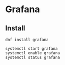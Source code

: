 # Grafana


## Install

```
dnf install grafana

systemctl start grafana
systemctl enable grafana
systemctl status grafana
```


